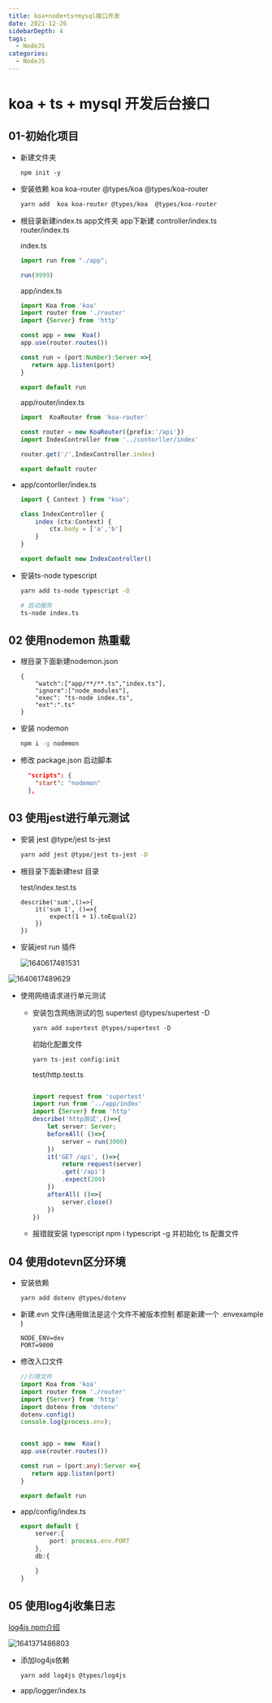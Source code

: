 ```yaml
---
title: koa+node+ts+mysql接口开发
date: 2021-12-26
sidebarDepth: 4
tags:
  - NodeJS
categories:
  - NodeJS
---
```


# koa + ts + mysql 开发后台接口

## 01-初始化项目

- 新建文件夹 

  ```
  npm init -y
  ```

- 安装依赖 koa koa-router @types/koa  @types/koa-router

  ```bash
  yarn add  koa koa-router @types/koa  @types/koa-router
  ```

- 根目录新建index.ts   app文件夹 app下新建 controller/index.ts router/index.ts

  index.ts

  ```typescript
  import run from "./app";
  
  run(9999)
  ```

  app/index.ts

  ```typescript
  import Koa from 'koa'
  import router from './router'
  import {Server} from 'http'
  
  const app = new  Koa()
  app.use(router.routes())
  
  const run = (port:Number):Server =>{
     return app.listen(port)
  }
  
  export default run
  ```

  app/router/index.ts

  ```typescript
  import  KoaRouter from 'koa-router'
  
  const router = new KoaRouter({prefix:'/api'})
  import IndexController from '../contorller/index'
  
  router.get('/',IndexController.index)
  
  export default router
  
  ```

- app/contorller/index.ts

  ```typescript
  import { Context } from "koa";
  
  class IndexController {
      index (ctx:Context) {
          ctx.body = ['a','b']
      }
  }
  
  export default new IndexController()
  ```

  

- 安装ts-node  typescript

  ```bash
  yarn add ts-node typescript -D
  
  # 启动服务
  ts-node index.ts
  ```

  

## 02 使用nodemon 热重载

- 根目录下面新建nodemon.json

  ```
  {
      "watch":["app/**/**.ts","index.ts"],
      "ignore":["node_modules"],
      "exec": "ts-node index.ts",
      "ext":".ts"
  }
  ```

- 安装 nodemon 

  ```bash
  npm i -g nodemon
  ```

- 修改 package.json 启动脚本

  ```json
    "scripts": {
      "start": "nodemon"
    },
  ```

## 03 使用jest进行单元测试

- 安装 jest @type/jest  ts-jest

  ```bash
  yarn add jest @type/jest ts-jest -D
  ```

- 根目录下面新建test 目录

  test/index.test.ts

  ```
  describe('sum',()=>{
      it('sum 1', ()=>{
          expect(1 + 1).toEqual(2)
      })
  })
  ```

- 安装jest run 插件

  ![1640617481531](https://gitee.com/chuanyuan_an/tuchuang/raw/master/image/202112/27/230442-600148.png)

![1640617489629](https://gitee.com/chuanyuan_an/tuchuang/raw/master/image/202112/27/230451-988170.png)

- 使用网络请求进行单元测试

  - 安装包含网络测试的包 supertest @types/supertest -D 

    ```
    yarn add supertest @types/supertest -D
    ```

    初始化配置文件

    ```
    yarn ts-jest config:init
    ```

    test/http.test.ts

    ```typescript
    
    import request from 'supertest'
    import run from '../app/index'
    import {Server} from 'http'
    describe('http测试',()=>{
        let server: Server;
        beforeAll( ()=>{
            server = run(3000)
        })
        it('GET /api', ()=>{
            return request(server)
            .get('/api')
            .expect(200)
        })
        afterAll( ()=>{
            server.close()
        })
    })
    ```

  - 报错就安装 typescript      npm i  typescript   -g 并初始化 ts 配置文件

    

## 04 使用dotevn区分环境

- 安装依赖

  ```
  yarn add dotenv @types/dotenv
  ```

- 新建.evn 文件(通用做法是这个文件不被版本控制 都是新建一个 .envexample )

  ```
  NODE_ENV=dev
  PORT=9000
  ```

  

- 修改入口文件

  ```typescript
  //引用文件
  import Koa from 'koa'
  import router from './router'
  import {Server} from 'http'
  import dotenv from 'dotenv'
  dotenv.config()
  console.log(process.env);
  
  
  const app = new  Koa()
  app.use(router.routes())
  
  const run = (port:any):Server =>{
     return app.listen(port)
  }
  
  export default run
  ```

- app/config/index.ts

  ```typescript
  export default {
      server:{
          port: process.env.PORT
      },
      db:{
  
      }
  }
  ```

## 05 使用log4j收集日志

[log4js npm介绍](https://www.npmjs.com/package/log4js)

![1641371486803](https://gitee.com/chuanyuan_an/tuchuang/raw/master/image/202201/05/164134-154020.png)

- 添加log4js依赖

  ```
  yarn add log4js @types/log4js
  ```

- app/logger/index.ts